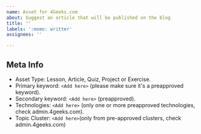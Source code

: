 ```yaml
---
name: Asset for 4Geeks.com
about: Suggest an article that will be published on the blog
title: ''
labels: ':memo: writter'
assignees: ''

---
```


## Meta Info

- Asset Type: Lesson, Article, Quiz, Project or Exercise.
- Primary keyword: `<Add here>` (please make sure it's a preapproved keyword).
- Secondary keyword: `<Add here>` (preapproved).
- Technologies: `<Add here>` (only one or more preapproved technologies, check admin.4geeks.com).
- Topic Cluster: `<Add here>`(only from pre-approved clusters, check admin.4geeks.com)
